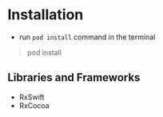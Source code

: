 # Installation
- run `pod install` command in the terminal
> pod install

## Libraries and Frameworks
- RxSwift
- RxCocoa
